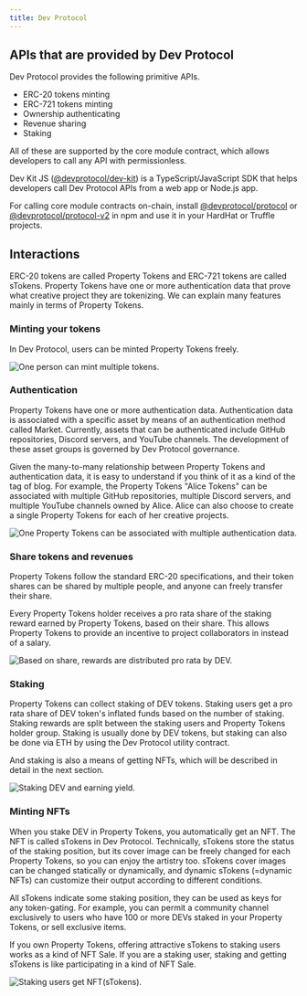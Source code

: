 ```yaml
---
title: Dev Protocol
---
```


## APIs that are provided by Dev Protocol

Dev Protocol provides the following primitive APIs.

- ERC-20 tokens minting
- ERC-721 tokens minting
- Ownership authenticating
- Revenue sharing
- Staking

All of these are supported by the core module contract, which allows developers to call any API with permissionless.

Dev Kit JS ([@devprotocol/dev-kit](https://www.npmjs.com/package/@devprotocol/dev-kit)) is a TypeScript/JavaScript SDK that helps developers call Dev Protocol APIs from a web app or Node.js app.

For calling core module contracts on-chain, install [@devprotocol/protocol](https://www.npmjs.com/package/@devprotocol/protocol) or [@devprotocol/protocol-v2](https://www.npmjs.com/package/@devprotocol/protocol-v2) in npm and use it in your HardHat or Truffle projects.

## Interactions

ERC-20 tokens are called Property Tokens and ERC-721 tokens are called sTokens. Property Tokens have one or more authentication data that prove what creative project they are tokenizing. We can explain many features mainly in terms of Property Tokens.

### Minting your tokens

In Dev Protocol, users can be minted Property Tokens freely.

![One person can mint multiple tokens.](/img/developers/mint.png)

### Authentication

Property Tokens have one or more authentication data. Authentication data is associated with a specific asset by means of an authentication method called Market. Currently, assets that can be authenticated include GitHub repositories, Discord servers, and YouTube channels. The development of these asset groups is governed by Dev Protocol governance.

Given the many-to-many relationship between Property Tokens and authentication data, it is easy to understand if you think of it as a kind of the tag of blog. For example, the Property Tokens "Alice Tokens" can be associated with multiple GitHub repositories, multiple Discord servers, and multiple YouTube channels owned by Alice. Alice can also choose to create a single Property Tokens for each of her creative projects.

![One Property Tokens can be associated with multiple authentication data.](/img/developers/authentication.png)

### Share tokens and revenues

Property Tokens follow the standard ERC-20 specifications, and their token shares can be shared by multiple people, and anyone can freely transfer their share.

Every Property Tokens holder receives a pro rata share of the staking reward earned by Property Tokens, based on their share. This allows Property Tokens to provide an incentive to project collaborators in instead of a salary.

![Based on share, rewards are distributed pro rata by DEV.](/img/developers/distribution-and-rewards.png)

### Staking

Property Tokens can collect staking of DEV tokens. Staking users get a pro rata share of DEV token's inflated funds based on the number of staking. Staking rewards are split between the staking users and Property Tokens holder group. Staking is usually done by DEV tokens, but staking can also be done via ETH by using the Dev Protocol utility contract.

And staking is also a means of getting NFTs, which will be described in detail in the next section.

![Staking DEV and earning yield.](/img/developers/staking.png)

### Minting NFTs

When you stake DEV in Property Tokens, you automatically get an NFT. The NFT is called sTokens in Dev Protocol. Technically, sTokens store the status of the staking position, but its cover image can be freely changed for each Property Tokens, so you can enjoy the artistry too. sTokens cover images can be changed statically or dynamically, and dynamic sTokens (=dynamic NFTs) can customize their output according to different conditions.

All sTokens indicate some staking position, they can be used as keys for any token-gating. For example, you can permit a community channel exclusively to users who have 100 or more DEVs staked in your Property Tokens, or sell exclusive items.

If you own Property Tokens, offering attractive sTokens to staking users works as a kind of NFT Sale. If you are a staking user, staking and getting sTokens is like participating in a kind of NFT Sale.

![Staking users get NFT(sTokens).](/img/developers/minting-nft.png)

